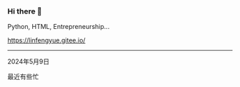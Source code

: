 ### Hi there 👋

Python, HTML, Entrepreneurship...

https://linfengyue.gitee.io/

---

2024年5月9日

最近有些忙




